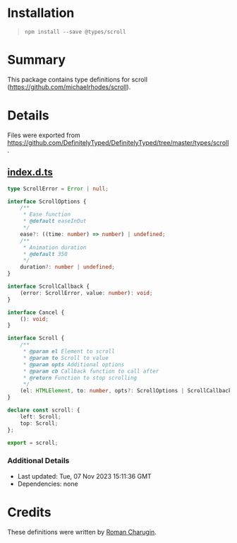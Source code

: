# Installation
> `npm install --save @types/scroll`

# Summary
This package contains type definitions for scroll (https://github.com/michaelrhodes/scroll).

# Details
Files were exported from https://github.com/DefinitelyTyped/DefinitelyTyped/tree/master/types/scroll.
## [index.d.ts](https://github.com/DefinitelyTyped/DefinitelyTyped/tree/master/types/scroll/index.d.ts)
````ts
type ScrollError = Error | null;

interface ScrollOptions {
    /**
     * Ease function
     * @default easeInOut
     */
    ease?: ((time: number) => number) | undefined;
    /**
     * Animation duration
     * @default 350
     */
    duration?: number | undefined;
}

interface ScrollCallback {
    (error: ScrollError, value: number): void;
}

interface Cancel {
    (): void;
}

interface Scroll {
    /**
     * @param el Element to scroll
     * @param to Scroll to value
     * @param opts Additional options
     * @param cb Callback function to call after
     * @return Function to stop scrolling
     */
    (el: HTMLElement, to: number, opts?: ScrollOptions | ScrollCallback, cb?: ScrollCallback): Cancel;
}

declare const scroll: {
    left: Scroll;
    top: Scroll;
};

export = scroll;

````

### Additional Details
 * Last updated: Tue, 07 Nov 2023 15:11:36 GMT
 * Dependencies: none

# Credits
These definitions were written by [Roman Charugin](https://github.com/romic).
